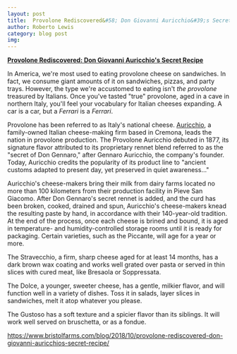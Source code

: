 ```yaml
---
layout: post
title:  Provolone Rediscovered&#58; Don Giovanni Auricchio&#39;s Secret Recipe
author: Roberto Lewis
category: blog post
img: 
---
```


**[Provolone Rediscovered: Don Giovanni Auricchio's Secret Recipe][id]**

In America, we're most used to eating provolone cheese on sandwiches. In fact, we consume giant amounts of it on sandwiches, pizzas, and party trays. However, the type we're accustomed to eating isn't *the provolone* treasured by Italians. Once you've tasted "true" provolone, aged in a cave in northern Italy, you'll feel your vocabulary for Italian cheeses expanding. A car is a car, but a *Ferrari* is a *Ferrari*.

Provolone has been referred to as Italy's national cheese. [Auricchio](http://auricchio.it/), a family-owned Italian cheese-making firm based in Cremona, leads the nation in provolone production. The Provolone Auricchio debuted in 1877, its signature flavor attributed to its proprietary rennet blend referred to as the "secret of Don Gennaro," after Gennaro Auricchio, the company's founder. Today, Auricchio credits the popularity of its product line to "ancient customs adapted to present day, yet preserved in quiet awareness..."

Auricchio's cheese-makers bring their milk from dairy farms located no more than 100 kilometers from their production facility in Pieve San Giacomo. After Don Gennaro's secret rennet is added, and the curd has been broken, cooked, drained and spun, Auricchio's cheese-makers knead the resulting paste by hand, in accordance with their 140-year-old tradition. At the end of the process, once each cheese is brined and bound, it is aged in temperature- and humidity-controlled storage rooms until it is ready for packaging.  Certain varieties, such as the Piccante, will age for a year or more.

The Stravecchio, a firm, sharp cheese aged for at least 14 months, has a dark brown wax coating and works well grated over pasta or served in thin slices with cured meat, like Bresaola or Soppressata.

The Dolce, a younger, sweeter cheese, has a gentle, milkier flavor, and will function well in a variety of dishes. Toss it in salads, layer slices in sandwiches, melt it atop whatever you please. 

The Gustoso has a soft texture and a spicier flavor than its siblings. It will work well served on bruschetta, or as a fondue.

https://www.bristolfarms.com/blog/2018/10/provolone-rediscovered-don-giovanni-auricchios-secret-recipe/

[id]: https://www.bristolfarms.com/blog/2018/10/provolone-rediscovered-don-giovanni-auricchios-secret-recipe/
